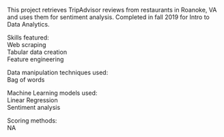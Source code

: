 This project retrieves TripAdvisor reviews from restaurants in Roanoke, VA and uses them for sentiment analysis. Completed in fall 2019 for Intro to Data Analytics.

Skills featured:  
Web scraping  
Tabular data creation  
Feature engineering

Data manipulation techniques used:  
Bag of words

Machine Learning models used:  
Linear Regression  
Sentiment analysis

Scoring methods:  
NA